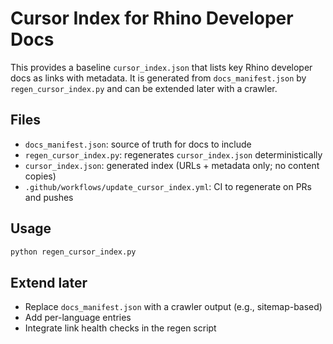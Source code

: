 # Cursor Index for Rhino Developer Docs

This provides a baseline `cursor_index.json` that lists key Rhino developer docs as links with metadata. It is generated from `docs_manifest.json` by `regen_cursor_index.py` and can be extended later with a crawler.

## Files
- `docs_manifest.json`: source of truth for docs to include
- `regen_cursor_index.py`: regenerates `cursor_index.json` deterministically
- `cursor_index.json`: generated index (URLs + metadata only; no content copies)
- `.github/workflows/update_cursor_index.yml`: CI to regenerate on PRs and pushes

## Usage
```bash
python regen_cursor_index.py
```

## Extend later
- Replace `docs_manifest.json` with a crawler output (e.g., sitemap-based)
- Add per-language entries
- Integrate link health checks in the regen script
